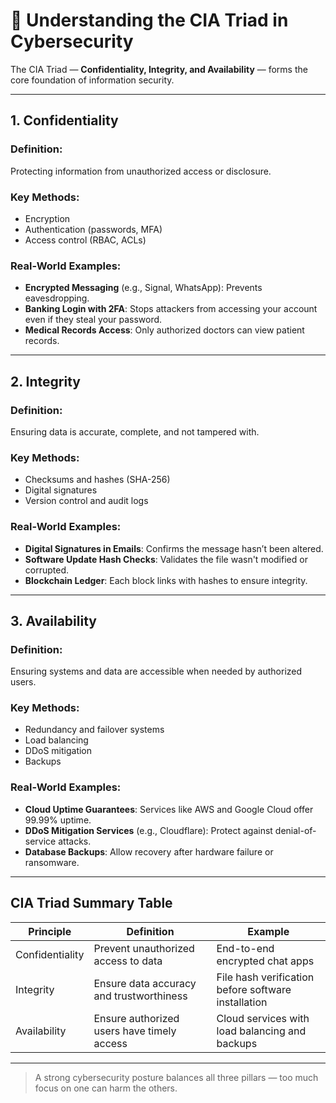 # 🔐 Understanding the CIA Triad in Cybersecurity

The CIA Triad — **Confidentiality, Integrity, and Availability** — forms the core foundation of information security.

---

## 1. Confidentiality

### Definition:

Protecting information from unauthorized access or disclosure.

### Key Methods:

- Encryption
- Authentication (passwords, MFA)
- Access control (RBAC, ACLs)

### Real-World Examples:

- **Encrypted Messaging** (e.g., Signal, WhatsApp): Prevents eavesdropping.
- **Banking Login with 2FA**: Stops attackers from accessing your account even if they steal your password.
- **Medical Records Access**: Only authorized doctors can view patient records.

---

## 2. Integrity

### Definition:

Ensuring data is accurate, complete, and not tampered with.

### Key Methods:

- Checksums and hashes (SHA-256)
- Digital signatures
- Version control and audit logs

### Real-World Examples:

- **Digital Signatures in Emails**: Confirms the message hasn’t been altered.
- **Software Update Hash Checks**: Validates the file wasn't modified or corrupted.
- **Blockchain Ledger**: Each block links with hashes to ensure integrity.

---

## 3. Availability

### Definition:

Ensuring systems and data are accessible when needed by authorized users.

### Key Methods:

- Redundancy and failover systems
- Load balancing
- DDoS mitigation
- Backups

### Real-World Examples:

- **Cloud Uptime Guarantees**: Services like AWS and Google Cloud offer 99.99% uptime.
- **DDoS Mitigation Services** (e.g., Cloudflare): Protect against denial-of-service attacks.
- **Database Backups**: Allow recovery after hardware failure or ransomware.

---

## CIA Triad Summary Table

| Principle       | Definition                                 | Example                                             |
| --------------- | ------------------------------------------ | --------------------------------------------------- |
| Confidentiality | Prevent unauthorized access to data        | End-to-end encrypted chat apps                      |
| Integrity       | Ensure data accuracy and trustworthiness   | File hash verification before software installation |
| Availability    | Ensure authorized users have timely access | Cloud services with load balancing and backups      |

---

> A strong cybersecurity posture balances all three pillars — too much focus on one can harm the others.